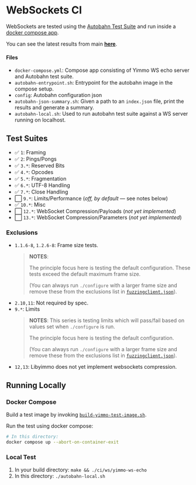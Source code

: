 WebSockets CI
=============

WebSockets are tested using the [Autobahn Test Suite](https://github.com/crossbario/autobahn-testsuite) and run inside a
[docker compose app](./docker-compose.yml).

You can see the latest results from main **[here](http://blog.yimmo.org/results-tmp/yimmo-ws-autobahn/)**.

#### Files

 - `docker-compose.yml`: Compose app consisting of Yimmo WS echo server and Autobahn test suite.
 - `autobahn-entrypoint.sh`: Entrypoint for the autobahn image in the compose setup.
 - `config`: Autobahn configuration json
 - `autobahn-json-summary.sh`: Given a path to an `index.json` file, print the results and generate a summary.
 - `autobahn-local.sh`: Used to run autobahn test suite against a WS server running on localhost.

## Test Suites

 - :white_check_mark: `1`: Framing
 - :white_check_mark: `2`: Pings/Pongs
 - :white_check_mark: `3.*`: Reserved Bits
 - :white_check_mark: `4.*`: Opcodes
 - :white_check_mark: `5.*`: Fragmentation
 - :white_check_mark: `6.*`: UTF-8 Handling
 - :white_check_mark: `7.*`: Close Handling
 - :white_large_square: `9.*`: Limits/Performance (_off, by default_ — see notes below)
 - :white_check_mark: `10.*`: Misc
 - :white_large_square: `12.*`: WebSocket Compression/Payloads (_not yet implemented_)
 - :white_large_square: `13.*`: WebSocket Compression/Parameters (_not yet implemented_)

### Exclusions

 - `1.1.6-8`, `1.2.6-8`: Frame size tests.
    > **NOTES**:
    >
    > The principle focus here is testing the default configuration.
    > These tests exceed the default maximum frame size.
    >
    > (You can always run `./configure` with a larger frame size and
    > remove these from the exclusions list in
    > [`fuzzingclient.json`](./config/fuzzingclient.json)).
 - `2.10,11`: Not required by spec.
 - `9.*`: Limits
    > **NOTES**: This series is testing limits which will pass/fail
    > based on values set when ``./configure`` is run.
    >
    > The principle focus here is testing the default configuration.
    >
    > (You can always run `./configure` with a larger frame size and
    > remove these from the exclusions list in
    > [`fuzzingclient.json`](./config/fuzzingclient.json)).
 - `12,13`: Libyimmo does not yet implement websockets compression.


## Running Locally

### Docker Compose

Build a test image by invoking [`build-yimmo-test-image.sh`](../build-yimmo-test-image.sh).

Run the test using docker compose:

```bash
# In this directory:
docker compose up --abort-on-container-exit
```

### Local Test


 1. In your build directory: `make && ./ci/ws/yimmo-ws-echo`
 2. In this directory: `./autobahn-local.sh`

